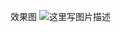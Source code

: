 
效果图
![这里写图片描述](https://github.com/halfopen/frontend-demos/raw/master/upload-image/uploadImage.png)
